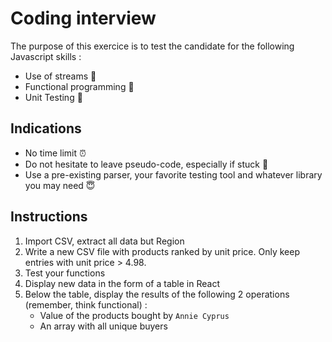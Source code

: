 # Coding interview

The purpose of this exercice is to test the candidate for the following Javascript skills :
- Use of streams 🔄
- Functional programming 🧮
- Unit Testing 🐛

## Indications

- No time limit ⏰
- Do not hesitate to leave pseudo-code, especially if stuck 🤯
- Use a pre-existing parser, your favorite testing tool and whatever library you may need 😇

## Instructions

1. Import CSV, extract all data but Region
2. Write a new CSV file with products ranked by unit price. Only keep entries with unit price > 4.98.
3. Test your functions
3. Display new data in the form of a table in React
4. Below the table, display the results of the following 2 operations (remember, think functional) :
    - Value of the products bought by `Annie Cyprus`
    - An array with all unique buyers
